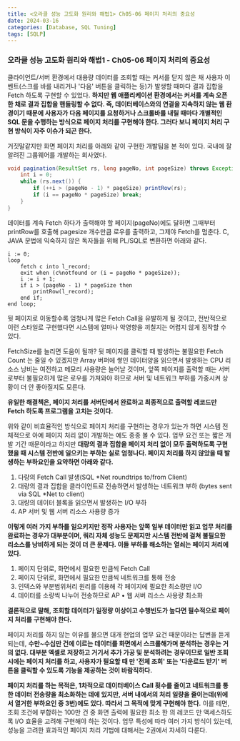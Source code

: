 ```yaml
---
title: <오라클 성능 고도화 원리와 해법1> Ch05-06 페이지 처리의 중요성
date: 2024-03-16
categories: [Database, SQL Tuning]
tags: [SQLP]
---
```


### 오라클 성능 고도화 원리와 해법1 - Ch05-06 페이지 처리의 중요성

클라이언트/서버 환경에서 대용량 데이터를 조회할 때는 커서를 닫지 않은 채 사용자 이벤트(스크를 바를 내리거나 '다음' 버튼을 클릭하는 등)가 발생할 때마다 결과 집합을 Fetch 하도록 구현할 수 있었다. **하지만 웹 애플리케이션 환경에서는 커서를 계속 오픈한 채로 결과 집합을 핸들링할 수 없다. 즉, 데이터베이스와의 연결을 지속하지 않는 웹 환경이기 때문에 사용자가 다음 페이지를 요청하거나 스크롤바를 내릴 때마다 개별적인 SQL 문을 수행하는 방식으로 페이지 처리를 구현해야 한다. 그러다 보니 페이지 처리 구현 방식이 자주 이슈가 되곤 한다.**

거짓말같지만 화면 페이지 처리를 아래와 같이 구현한 개발팀을 본 적이 있다. 국내에 잘 알려진 그룹웨어를 개발하는 회사였다.

```java
void pagination(ResultSet rs, long pageNo, int pageSize) throws Exception {
    int i = 0;
    while (rs.next()) {
        if (++i > (pageNo - 1) * pageSize) printRow(rs);
        if (i == pageNo * pageSize) break;
    }
}
```

데이터를 계속 Fetch 하다가 출력해야 할 페이지(pageNo)에도 달하면 그때부터 printRow를 호출해 pagesize 개수만큼 로우를 출력하고, 그제야 Fetch를 멈춘다. C, JAVA 문법에 익숙하지 않은 독자들을 위해 PL/SQL로 변환하면 아래와 같다.

```PL/SQL
i := 0;
loop
    fetch c into l_record;
    exit when (c%notfound or (i = pageNo * pageSize));
    i := i + 1;
    if i > (pageNo - 1) * pageSize then
        printRow(l_record);
    end if;
end loop;
```

뒷 페이지로 이동할수록 엄청나게 많은 Fetch Call을 유발하게 될 것이고, 전반적으로 이런 스타일로 구현했다면 시스템에 얼마나 악영향을 끼칠지는 어렵지 않게 짐작할 수 있다.

FetchSize를 늘리면 도움이 될까? 뒷 페이지를 클릭할 때 발생하는 불필요한 Fetch Count 는 줄일 수 있겠지만 Array 버퍼에 쌓인 데이터양을 읽으면서 발생하는 CPU 리소스 낭비는 여전하고 메모리 사용량은 늘어날 것이며, 앞쪽 페이지를 출력할 때는 서버로부터 불필요하게 많은 로우를 가져와야 하므로 서버 및 네트워크 부하를 가중시켜 상황이 더 안 좋아질지도 모른다.

**유일한 해결책은, 페이지 처리를 서버단에서 완료하고 최종적으로 출력할 레코드만 Fetch 하도록 프로그램을 고치는 것이다.**

위와 같이 비효율적인 방식으로 페이지 처리를 구현하는 경우가 있는가 하면 시스템 전체적으로 아예 페이지 처리 없이 개발하는 예도 종종 볼 수 있다. 업무 요건 또는 짧은 개발 기간 때문이라고 하지만 **대량의 결과 집합을 페이지 처리 없이 모두 출력하도록 구현했을 때 시스템 전반에 일으키는 부하는 실로 엄청나다. 페이지 처리를 하지 않았을 때 발생하는 부하요인을 요약하면 아래와 같다.**

1. 다량의 Fetch Call 발생(SQL \*Net roundtrips to/from Client)
2. 대량의 결과 집합을 클라이언트로 전송하면서 발생하는 네트워크 부하 (bytes sent via SQL \*Net to client)
3. 대량의 데이터 블록을 읽으면서 발생하는 I/O 부하
4. AP 서버 및 웹 서버 리소스 사용량 증가

**이렇게 여러 가지 부하를 일으키지만 정작 사용자는 앞쪽 일부 데이터만 읽고 업무 처리를 완료하는 경우가 대부분이며, 쿼리 자체 성능도 문제지만 시스템 전반에 걸쳐 불필요한 리소스를 낭비하게 되는 것이 더 큰 문제다. 이들 부하를 해소하는 열쇠는 페이지 처리에 있다.**

1. 페이지 단위로, 화면에서 필요한 만큼씩 Fetch Call
2. 페이지 단위로, 화면에서 필요한 만큼씩 네트워크를 통해 전송
3. 인덱스와 부분범위처리 원리를 이용해 각 페이지에 필요한 최소량만 I/O
4. 데이터를 소량씩 나누어 전송하므로 AP • 웹 서버 리소스 사용량 최소화

**결론적으로 말해, 조회할 데이터가 일정량 이상이고 수행빈도가 높다면 필수적으로 페이지 처리를 구현해야 한다.**

페이지 처리를 하지 않는 이유를 물으면 대개 현업의 업무 요건 때문이라는 답변을 듣게 되는데, **수만~수십만 건에 이르는 데이터를 화면에서 스크롤해가며 분석하는 경우는 거의 없다. 대부분 엑셀로 저장하고 거기서 추가 가공 및 분석하려는 경우이므로 일반 조회 시에는 페이지 처리를 하고, 사용자가 필요할 때 만 '전체 조회' 또는 '다운로드 받기' 버튼을 클릭할 수 있도록 기능을 제공하는 것이 바람직하다.**

**페이지 처리를 하는 목적은, 1차적으로 데이터베이스 Call 횟수를 줄이고 네트워크를 통한 데이터 전송량을 최소화하는 데에 있지만, 서버 내에서의 처리 일량을 줄이는데(위에서 열거한 부하요인 중 3번)에도 있다. 따라서 그 목적에 맞게 구현해야 한다.** 이를 테면, 조회 조건에 부합하는 100만 건 중 화면 출력에 필요한 최소 한 의 레코드 만 액세스하도록 I/O 효율을 고려해 구현해야 하는 것이다. 업무 특성에 따라 여러 가지 방식이 있는데, 성능을 고려한 효과적인 페이지 처리 기법에 대해서는 2권에서 자세히 다룬다.
